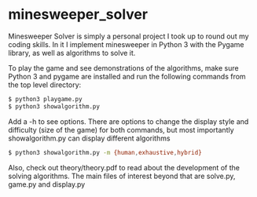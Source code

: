 # minesweeper_solver

Minesweeper Solver is simply a personal project I took up to round out my coding skills. In it I implement minesweeper in Python 3 with the Pygame library, as well as algorithms to solve it.

To play the game and see demonstrations of the algorithms, make sure Python 3 and pygame are installed and run the following commands from the top level directory:

```bash
$ python3 playgame.py
$ python3 showalgorithm.py
```
Add a -h to see options. There are options to change the display style and difficulty (size of the game) for both commands, but most importantly showalgorithm.py can display different algorithms

```bash
$ python3 showalgorithm.py -m {human,exhaustive,hybrid}
```

Also, check out theory/theory.pdf to read about the development of the solving algorithms. The main files of interest beyond that are solve.py, game.py and display.py
